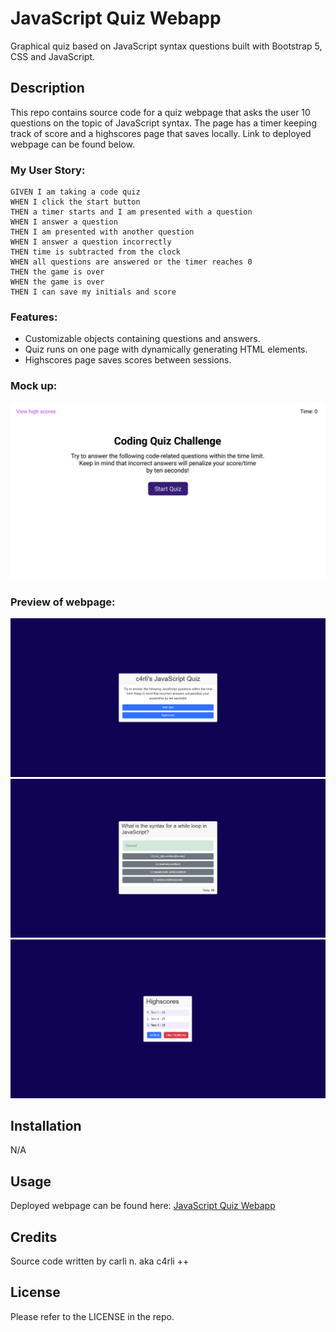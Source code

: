 # JavaScript Quiz Webapp
Graphical quiz based on JavaScript syntax questions built with Bootstrap 5, CSS and JavaScript. 

## Description
This repo contains source code for a quiz webpage that asks the user 10 questions on the topic of JavaScript syntax. 
The page has a timer keeping track of score and a highscores page that saves locally.
Link to deployed webpage can be found below.

### My User Story:
```
GIVEN I am taking a code quiz
WHEN I click the start button
THEN a timer starts and I am presented with a question
WHEN I answer a question
THEN I am presented with another question
WHEN I answer a question incorrectly
THEN time is subtracted from the clock
WHEN all questions are answered or the timer reaches 0
THEN the game is over
WHEN the game is over
THEN I can save my initials and score
```

### Features:
- Customizable objects containing questions and answers.
- Quiz runs on one page with dynamically generating HTML elements.
- Highscores page saves scores between sessions. 

### Mock up:
![image](./assets/README/mockup.gif)
### Preview of webpage:
![image](./assets/README/Screenshot1.png)
![image](./assets/README/Screenshot2.png)
![image](./assets/README/Screenshot3.png)

## Installation
N/A

## Usage
Deployed webpage can be found here:  [JavaScript Quiz Webapp](https://c4rli.github.io/JavaScript-Quiz-Webapp/)

## Credits
Source code written by carli n. aka c4rli ++

## License
Please refer to the LICENSE in the repo.